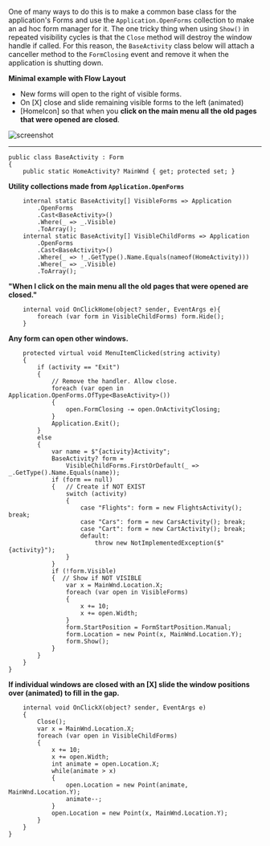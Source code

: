 One of many ways to do this is to make a common base class for the application's Forms and use the `Application.OpenForms` collection to make an ad hoc form manager for it. The one tricky thing when using `Show()` in repeated visibility cycles is that the `Close` method will destroy the window handle if called. For this reason, the `BaseActivity` class below will attach a canceller method to the `FormClosing` event and remove it when the application is shutting down.

**Minimal example with Flow Layout**
- New forms will open to the right of visible forms.
- On [X] close and slide remaining visible forms to the left (animated)
- [HomeIcon] so that when you **click on the main menu all the old pages that were opened are closed**.

![screenshot](https://github.com/IVSoftware/activity-shell/blob/saf-version/activity-shell/Screenshots/screenshot.png)
***


    public class BaseActivity : Form
    {
        public static HomeActivity? MainWnd { get; protected set; }

**Utility collections made from `Application.OpenForms`**

        internal static BaseActivity[] VisibleForms => Application
            .OpenForms
            .Cast<BaseActivity>()
            .Where(_ => _.Visible)
            .ToArray();
        internal static BaseActivity[] VisibleChildForms => Application
            .OpenForms
            .Cast<BaseActivity>()
            .Where(_ => !_.GetType().Name.Equals(nameof(HomeActivity)))
            .Where(_ => _.Visible)
            .ToArray();            


**"When I click on the main menu all the old pages that were opened are closed."**

        internal void OnClickHome(object? sender, EventArgs e){
            foreach (var form in VisibleChildForms) form.Hide();
        }

**Any form can open other windows.**

        protected virtual void MenuItemClicked(string activity)
        {
            if (activity == "Exit")
            {
                // Remove the handler. Allow close.
                foreach (var open in Application.OpenForms.OfType<BaseActivity>())
                {
                    open.FormClosing -= open.OnActivityClosing;
                }
                Application.Exit();
            }
            else
            {
                var name = $"{activity}Activity";
                BaseActivity? form = 
                    VisibleChildForms.FirstOrDefault(_ => _.GetType().Name.Equals(name));
                if (form == null)
                {   // Create if NOT EXIST
                    switch (activity)
                    {
                        case "Flights": form = new FlightsActivity(); break;
                        case "Cars": form = new CarsActivity(); break;
                        case "Cart": form = new CartActivity(); break;
                        default:
                            throw new NotImplementedException($"{activity}");
                    }
                }
                if (!form.Visible)
                {  // Show if NOT VISIBLE
                    var x = MainWnd.Location.X;
                    foreach (var open in VisibleForms)
                    {
                        x += 10;
                        x += open.Width;
                    }
                    form.StartPosition = FormStartPosition.Manual;
                    form.Location = new Point(x, MainWnd.Location.Y);
                    form.Show();
                }
            }
        }
    }

**If individual windows are closed with an [X] slide the window positions over (animated) to fill in the gap.**

        internal void OnClickX(object? sender, EventArgs e)
        {
            Close();
            var x = MainWnd.Location.X;
            foreach (var open in VisibleChildForms)
            {
                x += 10;
                x += open.Width;
                int animate = open.Location.X;
                while(animate > x)
                {
                    open.Location = new Point(animate, MainWnd.Location.Y);
                    animate--;
                }
                open.Location = new Point(x, MainWnd.Location.Y);
            }
        }
    }


